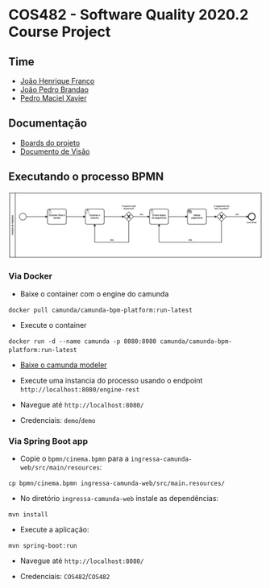 # COS482 - Software Quality 2020.2 Course Project

## Time

- [João Henrique Franco](https://github.com/joaohenrifranco)
- [João Pedro Brandao](https://github.com/jpbrs/)
- [Pedro Maciel Xavier](https://github.com/pedromxavier)

## Documentação

- [Boards do projeto](https://github.com/joaohenrifranco/cos482/projects)
- [Documento de Visão](https://github.com/joaohenrifranco/cos482/blob/main/docs/doc_de_visao.pdf)
## Executando o processo BPMN

![Diagrama BPMN](https://github.com/joaohenrifranco/cos482/blob/main/docs/cinema.png)

### Via Docker

- Baixe o container com o engine do camunda

`docker pull camunda/camunda-bpm-platform:run-latest`

- Execute o container

`docker run -d --name camunda -p 8080:8080 camunda/camunda-bpm-platform:run-latest`

- [Baixe o camunda modeler](https://camunda.com/download/modeler/)

- Execute uma instancia do processo usando o endpoint `http://localhost:8080/engine-rest`

- Navegue até `http://localhost:8080/`

- Credenciais: `demo`/`demo`

### Via Spring Boot app

- Copie o `bpmn/cinema.bpmn` para a `ingressa-camunda-web/src/main/resources`:

`cp bpmn/cinema.bpmn ingressa-camunda-web/src/main.resources/`

- No diretório `ingressa-camunda-web` instale as dependências:

`mvn install`

- Execute a aplicação: 

`mvn spring-boot:run`
  
- Navegue até `http://localhost:8080/`

- Credenciais: `COS482`/`COS482`
